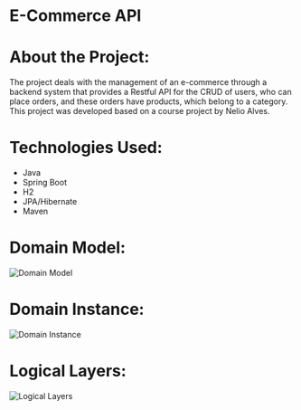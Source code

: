 # E-Commerce API

# About the Project:

The project deals with the management of an e-commerce through a backend system that provides a Restful API for the CRUD of users, who can place orders, and these orders have products, which belong to a category. This project was developed based on a course project by Nelio Alves.

# Technologies Used:

- Java
- Spring Boot
- H2
- JPA/Hibernate
- Maven

# Domain Model:

![Domain Model](https://github.com/danilo-maia/Assets/blob/main/e-commerce/Screenshot%20from%202023-03-12%2017-31-51.png)

# Domain Instance:

![Domain Instance](https://github.com/danilo-maia/Assets/blob/main/e-commerce/Screenshot%20from%202023-03-12%2017-31-43.png)

# Logical Layers:

![Logical Layers](https://github.com/danilo-maia/Assets/blob/main/e-commerce/Screenshot%20from%202023-03-12%2017-31-35.png)
